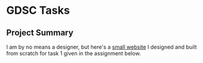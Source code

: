 # GDSC Tasks

## Project Summary

I am by no means a designer, but here's a <a href="https://aaronsww.github.io/gdsc/">small website<a> I designed and built from scratch for task 1 given in the assignment below.

 <img src="images/Tech Team tasks.pdf - Personal - Microsoft​ Edge 16-08-2022 21_04_18.png" alt="">
